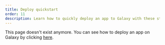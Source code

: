 ```yaml
---
title: Deploy quickstart
order: 11
description: Learn how to quickly deploy an app to Galaxy with these step-by-step instructions.
---
```

This page doesn't exist anymore. You can see how to deploy an app on Galaxy by clicking [here](/deploying-an-app.html).
